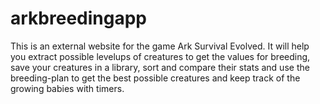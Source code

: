 # arkbreedingapp

This is an external website for the game Ark Survival Evolved. It will help you extract possible levelups of creatures to get the values for breeding, save your creatures in a library, sort and compare their stats and use the breeding-plan to get the best possible creatures and keep track of the growing babies with timers.
